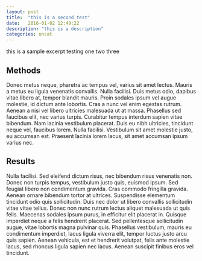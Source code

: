 ```yaml
---
layout: post
title:  "this is a second test"
date:   2016-01-02 12:49:22
description: "this is a description"
categories: uncat
---
```

this is a sample excerpt testing one two three

Methods
-------

Donec metus neque, pharetra ac tempus vel, varius sit amet lectus. Mauris a metus eu ligula venenatis convallis. Nulla facilisi. Duis metus odio, dapibus vitae libero at, tempor blandit mauris. Proin sodales ipsum vel augue molestie, id dictum ante lobortis. Cras a nunc vel enim egestas rutrum. Aenean a nisi vel libero ultricies malesuada ut at massa. Phasellus sed faucibus elit, nec varius turpis. Curabitur tempus interdum sapien vitae bibendum. Nam lacinia vestibulum placerat. Duis eu nibh ultricies, tincidunt neque vel, faucibus lorem. Nulla facilisi. Vestibulum sit amet molestie justo, eu accumsan est. Praesent lacinia lorem lacus, sit amet accumsan ipsum varius nec.

Results
-------

Nulla facilisi. Sed eleifend dictum risus, nec bibendum risus venenatis non. Donec non turpis tempus, vestibulum justo quis, euismod ipsum. Sed feugiat libero non condimentum gravida. Cras commodo fringilla gravida. Aenean ornare bibendum tortor at ultrices. Suspendisse elementum tincidunt odio quis sollicitudin. Duis nec dolor ut libero convallis sollicitudin vitae vitae tellus. Donec non nunc rutrum lectus aliquet malesuada ut quis felis. Maecenas sodales ipsum purus, in efficitur elit placerat in. Quisque imperdiet neque a felis hendrerit placerat. Sed pellentesque sollicitudin augue, vitae lobortis magna pulvinar quis. Phasellus vestibulum, mauris eu condimentum imperdiet, lacus ligula viverra elit, tempor luctus justo arcu quis sapien. Aenean vehicula, est et hendrerit volutpat, felis ante molestie lacus, sed rhoncus ligula sapien nec lacus. Aenean suscipit finibus eros vel tincidunt.
